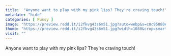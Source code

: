 ```yaml
---
title:  "Anyone want to play with my pink lips? They're craving touch!"
metadate: "hide"
categories: [ Pussy ]
image: "https://preview.redd.it/i2fkvg43s6m51.jpg?auto=webp&s=c0c95080ec986639c082fef06f0b26d7ffd803e8"
thumb: "https://preview.redd.it/i2fkvg43s6m51.jpg?width=1080&crop=smart&auto=webp&s=cba71e1abbd678fb22f3e4e535efbfa58ff7c656"
visit: ""
---
```

Anyone want to play with my pink lips? They're craving touch!
